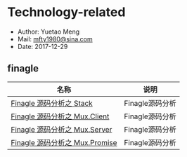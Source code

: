 # Technology-related

- Author: Yuetao Meng
- Mail: mfty1980@sina.com
- Date: 2017-12-29


## finagle

名称        | 说明
------     | ---------
[Finagle 源码分析之 Stack ](finagle/01-finagle-stack.md)  | Finagle源码分析
[Finagle 源码分析之 Mux.Client ](finagle/02-finagle-client.md)  | Finagle源码分析
[Finagle 源码分析之 Mux.Server ](finagle/02-finagle-server.md)  | Finagle源码分析
[Finagle 源码分析之 Mux.Promise ](finagle/04-finagle-promise.md)  | Finagle源码分析

